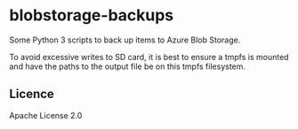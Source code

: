 blobstorage-backups
===================

Some Python 3 scripts to back up items to Azure Blob Storage.

To avoid excessive writes to SD card, it is best to ensure a tmpfs is mounted and have the paths
to the output file be on this tmpfs filesystem.

## Licence

Apache License 2.0
